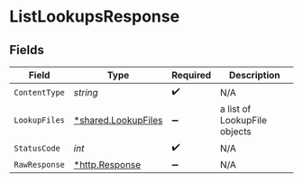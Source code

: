 # ListLookupsResponse


## Fields

| Field                                                     | Type                                                      | Required                                                  | Description                                               |
| --------------------------------------------------------- | --------------------------------------------------------- | --------------------------------------------------------- | --------------------------------------------------------- |
| `ContentType`                                             | *string*                                                  | :heavy_check_mark:                                        | N/A                                                       |
| `LookupFiles`                                             | [*shared.LookupFiles](../../models/shared/lookupfiles.md) | :heavy_minus_sign:                                        | a list of LookupFile objects                              |
| `StatusCode`                                              | *int*                                                     | :heavy_check_mark:                                        | N/A                                                       |
| `RawResponse`                                             | [*http.Response](https://pkg.go.dev/net/http#Response)    | :heavy_minus_sign:                                        | N/A                                                       |